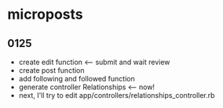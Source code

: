 # microposts

## 0125
* create edit function <-- submit and wait review
* create post function
* add following and followed function
* generate controller Relationships <-- now!
* next, I'll try to edit app/controllers/relationships_controller.rb
